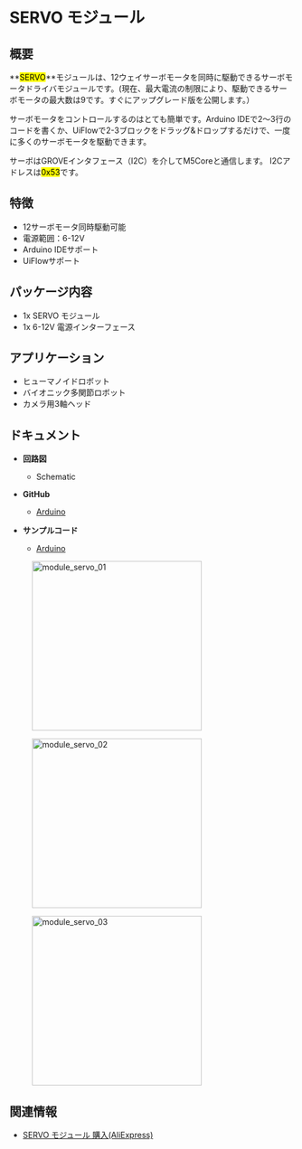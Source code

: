 # SERVO モジュール



## 概要

**<mark>SERVO</mark>**モジュールは、12ウェイサーボモータを同時に駆動できるサーボモータドライバモジュールです。(現在、最大電流の制限により、駆動できるサーボモータの最大数は9です。すぐにアップグレード版を公開します。）

サーボモータをコントロールするのはとても簡単です。Arduino IDEで2〜3行のコードを書くか、UiFlowで2-3ブロックをドラッグ&ドロップするだけで、一度に多くのサーボモータを駆動できます。

サーボはGROVEインタフェース（I2C）を介してM5Coreと通信します。 I2Cアドレスは<mark>0x53</mark>です。

## 特徴

- 12サーボモータ同時駆動可能
- 電源範囲：6-12V
- Arduino IDEサポート
- UiFlowサポート

## パッケージ内容

- 1x SERVO モジュール
- 1x 6-12V 電源インターフェース

## アプリケーション

- ヒューマノイドロボット
- バイオニック多関節ロボット
- カメラ用3軸ヘッド

## ドキュメント

- **回路図**
  - Schematic

- **GitHub**
  - [Arduino](https://github.com/m5stack/M5Stack)

- **サンプルコード**
  - [Arduino](https://github.com/m5stack/M5Stack/tree/master/examples/Modules/Servo)

<figure>
  <img src="assets/img/product_pics/module/module_servo_01.png" alt="module_servo_01" width="300px" height="300px">
</figure>
<figure>
  <img src="assets/img/product_pics/module/module_servo_02.png" alt="module_servo_02" width="300px" height="300px">
</figure>
<figure>
  <img src="assets/img/product_pics/module/module_servo_03.png" alt="module_servo_03" width="300px" height="300px">
</figure>

## 関連情報

- [SERVO モジュール 購入(AliExpress)](https://www.aliexpress.com/store/product/M5Stack-12-MEGA328-6-24/3226069_32951356502.html)